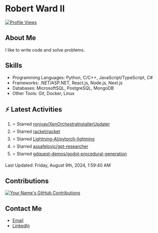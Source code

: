 
# Robert Ward II

[![Profile Views](https://komarev.com/ghpvc/?username=Robert-W-Ward)](https://github.com/Robert-W-Ward)

## About Me
I like to write code and solve problems.

## Skills
- Programming Languages: Python, C/C++, JavaScript/TypeScript, C#
- Frameworks: .NET/ASP.NET, React.js, Node.js, Next.js
- Databases: MicrosoftSQL, PostgreSQL, MongoDB
- Other Tools: Git, Docker, Linux

## :zap: Latest Activities
<!--RECENT_ACTIVITY:start-->
1. ⭐ Starred [ronivay/XenOrchestraInstallerUpdater](https://github.com/ronivay/XenOrchestraInstallerUpdater)
2. ⭐ Starred [racket/racket](https://github.com/racket/racket)
3. ⭐ Starred [Lightning-AI/pytorch-lightning](https://github.com/Lightning-AI/pytorch-lightning)
4. ⭐ Starred [assafelovic/gpt-researcher](https://github.com/assafelovic/gpt-researcher)
5. ⭐ Starred [gdquest-demos/godot-procedural-generation](https://github.com/gdquest-demos/godot-procedural-generation)
<!--RECENT_ACTIVITY:end-->

<!--RECENT_ACTIVITY:last_update-->
Last Updated: Friday, August 9th, 2024, 1:59:40 AM
<!--RECENT_ACTIVITY:last_update_end-->

<!--END_SECTIN:activity-->
## Contributions
[![Your Name's GitHub Contributions](https://github-readme-streak-stats.herokuapp.com/?user=Robert-W-Ward&theme=radical)](https://github.com/your-username)

## Contact Me
- [Email](mailto:robertwesleyward2019@gmail.com)
- [LinkedIn](https://linkedin.com/in/https://www.linkedin.com/in/robert-ward-ii/)
